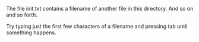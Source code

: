 The file init.txt contains a filename of another file in this directory. And
so on and so forth.

Try typing just the first few characters of a filename and pressing tab until
something happens.

